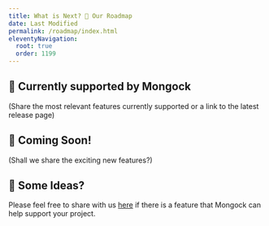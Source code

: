 ```yaml
---
title: What is Next? 🚀 Our Roadmap  
date: Last Modified 
permalink: /roadmap/index.html
eleventyNavigation:
  root: true
  order: 1199
---
```


## 💪 Currently supported by Mongock

(Share the most relevant features currently supported or a link to the latest release page)

## 🤖 Coming Soon!

(Shall we share the exciting new features?)

## 🧠 Some Ideas?

Please feel free to share with us [here](mailto:dev@cloudyrock.io) if there is a feature that Mongock can help support your project. 